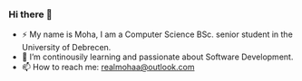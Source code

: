 ### Hi there 👋

- ⚡ My name is Moha, I am a Computer Science BSc. senior student in the University of Debrecen.
- 🌱 I’m continousily learning and passionate about Software Development.
- 📫 How to reach me: realmohaa@outlook.com

<!--
**realmohaa/realmohaa** is a ✨ _special_ ✨ repository because its `README.md` (this file) appears on your GitHub profile.

Here are some ideas to get you started:

- 🔭 I’m currently working on ...
- 🌱 I’m currently learning ...
- 👯 I’m looking to collaborate on ...
- 🤔 I’m looking for help with ...
- 💬 Ask me about ...
- 📫 How to reach me: ...
- 😄 Pronouns: ...
- ⚡ Fun fact: ...
-->
